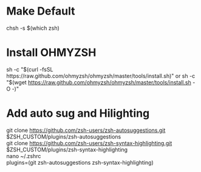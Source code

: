 # Make Default
chsh -s $(which zsh)

# Install OHMYZSH
sh -c "$(curl -fsSL https://raw.github.com/ohmyzsh/ohmyzsh/master/tools/install.sh)"  
or  
sh -c "$(wget https://raw.github.com/ohmyzsh/ohmyzsh/master/tools/install.sh -O -)"

# Add auto sug and Hilighting
git clone https://github.com/zsh-users/zsh-autosuggestions.git $ZSH_CUSTOM/plugins/zsh-autosuggestions  
git clone https://github.com/zsh-users/zsh-syntax-highlighting.git $ZSH_CUSTOM/plugins/zsh-syntax-highlighting  
nano ~/.zshrc  
plugins=(git zsh-autosuggestions zsh-syntax-highlighting)
